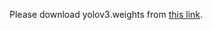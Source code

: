Please download yolov3.weights from [this link](https://github.com/patrick013/Object-Detection---Yolov3/blob/master/model/yolov3.weights).